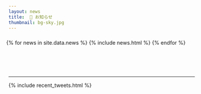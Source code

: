 ```yaml
---
layout: news
title:  📜 お知らせ
thumbnail: bg-sky.jpg
---
```


<ul style="list-style: none; padding-top: 10px; padding-bottom: 70px;
	   margin-left: -30px; width: 105%;">
  {% for news in site.data.news %}
    {% include news.html %}
  {% endfor %}
</ul>

<hr>

{% include recent_tweets.html %}
